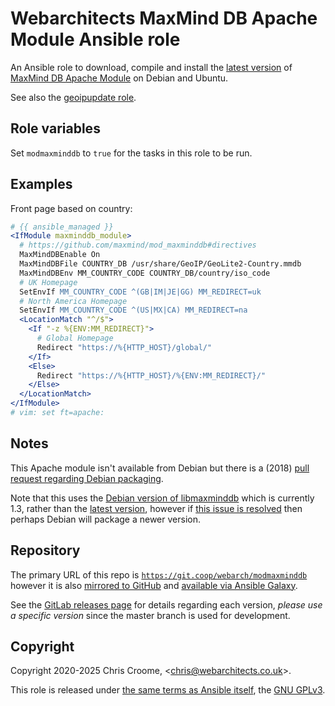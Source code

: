 # Webarchitects MaxMind DB Apache Module Ansible role

An Ansible role to download, compile and install the [latest version](https://github.com/maxmind/mod_maxminddb/releases) of [MaxMind DB Apache Module](https://github.com/maxmind/mod_maxminddb) on Debian and Ubuntu.

See also the [geoipupdate role](https://git.coop/webarch/geoipupdate).

## Role variables

Set `modmaxminddb` to `true` for the tasks in this role to be run.

## Examples

Front page based on country:

```apache
# {{ ansible_managed }}
<IfModule maxminddb_module>
  # https://github.com/maxmind/mod_maxminddb#directives
  MaxMindDBEnable On
  MaxMindDBFile COUNTRY_DB /usr/share/GeoIP/GeoLite2-Country.mmdb
  MaxMindDBEnv MM_COUNTRY_CODE COUNTRY_DB/country/iso_code
  # UK Homepage
  SetEnvIf MM_COUNTRY_CODE ^(GB|IM|JE|GG) MM_REDIRECT=uk
  # North America Homepage
  SetEnvIf MM_COUNTRY_CODE ^(US|MX|CA) MM_REDIRECT=na
  <LocationMatch "^/$">
    <If "-z %{ENV:MM_REDIRECT}">
      # Global Homepage
      Redirect "https://%{HTTP_HOST}/global/"
    </If>
    <Else>
      Redirect "https://%{HTTP_HOST}/%{ENV:MM_REDIRECT}/"
    </Else>
  </LocationMatch>
</IfModule>
# vim: set ft=apache:
```

## Notes

This Apache module isn't available from Debian but there is a (2018) [pull request regarding Debian packaging](https://github.com/maxmind/mod_maxminddb/pull/58).

Note that this uses the [Debian version of libmaxminddb](https://packages.debian.org/buster/libmaxminddb0) which is currently 1.3, rather than the [latest version](https://github.com/maxmind/libmaxminddb/releases/latest), however if [this issue is resolved](https://github.com/maxmind/libmaxminddb/issues/225) then perhaps Debian will package a newer version.

## Repository

The primary URL of this repo is [`https://git.coop/webarch/modmaxminddb`](https://git.coop/webarch/modmaxminddb) however it is also [mirrored to GitHub](https://github.com/webarch-coop/ansible-role-modmaxminddb) and [available via Ansible
Galaxy](https://galaxy.ansible.com/chriscroome/modmaxminddb).

See the [GitLab releases page](https://git.coop/webarch/modmaxminddb/-/releases) for details regarding each version, *please use a specific version* since the master branch is used for development.

## Copyright

Copyright 2020-2025 Chris Croome, &lt;[chris@webarchitects.co.uk](mailto:chris@webarchitects.co.uk)&gt;.

This role is released under [the same terms as Ansible itself](https://github.com/ansible/ansible/blob/devel/COPYING), the [GNU GPLv3](LICENSE).
